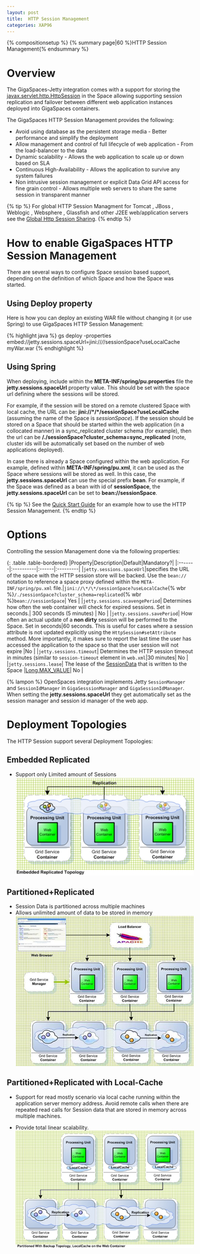 ```yaml
---
layout: post
title:  HTTP Session Management
categories: XAP96
---
```


{% compositionsetup %}
{% summary page|60 %}HTTP Session Management{% endsummary %}

# Overview

The GigaSpaces-Jetty integration comes with a support for storing the [javax.servlet.http.HttpSession](http://download.oracle.com/javaee/1.3/api/javax/servlet/http/HttpSession.html) in the Space allowing supporting session replication and failover between different web application instances deployed into GigaSpaces containers.

The GigaSpaces HTTP Session Management provides the following:

- Avoid using database as the persistent storage media - Better performance and simplify the deployment
- Allow management and control of full lifecycle of web application - From the load-balancer to the data
- Dynamic scalability - Allows the web application to scale up or down based on SLA
- Continuous High-Availability - Allows the application to survive any system failures
- Non intrusive session management or explicit Data Grid API access for fine grain control - Allows multiple web servers to share the same session in transparent manner

{% tip %}
For global HTTP Session Managment for Tomcat , JBoss , Weblogic , Websphere , Glassfish and other J2EE web/application servers see the [Global Http Session Sharing](/xap96/global-http-session-sharing.html).
{% endtip %}

# How to enable GigaSpaces HTTP Session Management

There are several ways to configure Space session based support, depending on the definition of which Space and how the Space was started.

## Using Deploy property

Here is how you can deploy an existing WAR file without changing it (or use Spring) to use GigaSpaces HTTP Session Management:

{% highlight java %}
gs deploy -properties embed://jetty.sessions.spaceUrl=jini://*/*/sessionSpace?useLocalCache myWar.war
{% endhighlight %}

## Using Spring

When deploying, include within the **META-INF/spring/pu.properties** file the **jetty.sessions.spaceUrl** property value. This should be set with the space url defining where the sessions will be stored.

For example, if the session will be stored on a remote clustered Space with local cache, the URL can be: **jini://\*/\*/sessionSpace?useLocalCache** (assuming the name of the Space is _sessionSpace_). If the session should be stored on a Space that should be started within the web application (in a collocated manner) in a sync\_replicated cluster schema (for example), then the url can be **/./sessionSpace?cluster\_schema=sync\_replicated** (note, cluster ids will be automatically set based on the number of web applications deployed).

In case there is already a Space configured within the web application. For example, defined within **META-INF/spring/pu.xml**, it can be used as the Space where sessions will be stored as well. In this case, the **jetty.sessions.spaceUrl** can use the special prefix **bean**. For example, if the Space was defined as a bean with id of **sessionSpace**, the  **jetty.sessions.spaceUrl** can be set to **bean://sessionSpace**.

{% tip %}
See the [Quick Start Guide](/xap96/step-2---enabling-http-session-failover-and-fault-tolerance.html) for an example how to use the HTTP Session Management.
{% endtip %}

# Options

Controlling the session Management done via the following properties:

{: .table .table-bordered}
|Property|Description|Default|Mandatory?|
|:-------|:----------|:------|:---------|
|`jetty.sessions.spaceUrl`|specifies the URL of the space with the HTTP session store will be backed. Use the `bean://` notation to reference a space proxy defined within the `META-INF/spring/pu.xml` file.|`jini://\*/\*/sessionSpace?useLocalCache`{% wbr %}`/./sessionSpace?cluster_schema=replicated`{% wbr %}`bean://sessionSpace`| Yes |
|`jetty.sessions.scavengePeriod`| Determines how often the web container will check for expired sessions. Set in seconds.| 300 seconds (5 minutes) | No |
|`jetty.sessions.savePeriod`| How often an actual update of a **non dirty** session will be performed to the Space. Set in seconds|60 seconds. This is useful for cases where a session attribute is not updated explicitly using the `HttpSession#setAttribute` method. More importantly, it makes sure to report the last time the user has accessed the application to the space so that the user session will not expire |No |
|`jetty.sessions.timeout`| Determines the HTTP session timeout in minutes (similar to `session-timeout` element in `web.xml`|30 minutes| No |
|`jetty.sessions.lease`| The lease of the [SessionData](http://www.gigaspaces.com/docs/JavaDoc7.1/org/openspaces/jee/sessions/jetty/SessionData.html) that is written to the Space |[Long.MAX_VALUE](http://java.sun.com/j2se/1.4.2/docs/api/java/lang/Long.html#MAX_VALUE)| No |

{% lampon %} OpenSpaces integration implements Jetty `SessionManager` and `SessionIdManager` in `GigaSesssionManager` and `GigaSessionIdManager`. When setting the **jetty.sessions.spaceUrl** they get automatically set as the session manager and session id manager of the web app.

# Deployment Topologies

The HTTP Session support several Deployment Topologies:

## Embedded Replicated

- Support only Limited amount of Sessions
![session_embedded-replicated.jpg](/attachment_files/session_embedded-replicated.jpg)

## Partitioned+Replicated

- Session Data is partitioned across multiple machines
- Allows unlimited amount of data to be stored in memory
![session_partitioned.jpg](/attachment_files/session_partitioned.jpg)

## Partitioned+Replicated with Local-Cache

- Support for read mostly scenario via local cache running within the application server memory address.
Avoid remote calls when there are repeated read calls for Session data that are stored in memory across multiple machines.

- Provide total linear scalability.
![session_partitioned-localcache.jpg](/attachment_files/session_partitioned-localcache.jpg)
